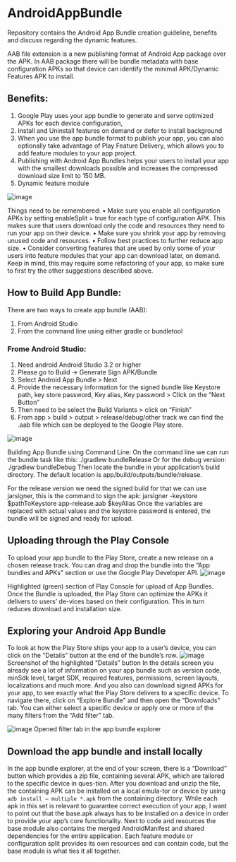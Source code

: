 # AndroidAppBundle
Repository contains the Android App Bundle creation guideline, benefits and discuss regarding the dynamic features.

AAB file extension is a new publishing format of Android App package over the APK. In AAB package there will be bundle metadata with base configuration APKs so that device can identify the minimal APK/Dynamic Features APK to install.

## Benefits:
1.	Google Play uses your app bundle to generate and serve optimized APKs for each device configuration,
2.	Install and Uninstall features on demand or defer to install background
3.	When you use the app bundle format to publish your app, you can also optionally take advantage of Play Feature Delivery, which allows you to add feature modules to your app project.
4.	Publishing with Android App Bundles helps your users to install your app with the smallest downloads possible and increases the compressed download size limit to 150 MB.
5.	Dynamic feature module

![image](https://user-images.githubusercontent.com/11981999/172596909-0467d5b2-0298-482d-9654-9231f2030c1a.png)


Things need to be remembered:
•	Make sure you enable all configuration APKs by setting enableSplit = true for each type of configuration APK. This makes sure that users download only the code and resources they need to run your app on their device.
•	Make sure you shrink your app by removing unused code and resources.
•	Follow best practices to further reduce app size.
•	Consider converting features that are used by only some of your users into feature modules that your app can download later, on demand. Keep in mind, this may require some refactoring of your app, so make sure to first try the other suggestions described above.

## How to Build App Bundle:
There are two ways to create app bundle (AAB):
1.	From Android Studio
2.	From the command line using either gradle or bundletool

### Frome Android Studio:
1.	Need android Android Studio 3.2 or higher
2.	Please go to Build -> Generate Sign APK/Bundle
3.	Select Android App Bundle > Next
4.	Provide the necessary information for the signed bundle like Keystore path, key store password, Key alias, Key password > Click on the “Next Button”
5.	Then need to be select the Build Variants > click on “Finish”
6.	From app > build > output > release/debug/other track we can find the .aab file which can be deployed to the Google Play store.

![image](https://user-images.githubusercontent.com/11981999/172597139-f72a1f98-586b-4125-af34-94519edc7564.png)

Building App Bundle using Command Line: 
On the command line we can run the bundle task like this:
./gradlew bundleRelease 
Or for the debug version:
./gradlew bundleDebug
Then locate the bundle in your application’s build directory. The default location is app/build/outputs/bundle/release.

For the release version we need the signed build for that we can use jarsigner, this is the command to sign the apk:
jarsigner -keystore $pathToKeystore app-release.aab $keyAlias
Once the variables are replaced with actual values and the keystore password is entered, the bundle will be signed and ready for upload.

## Uploading through the Play Console
To upload your app bundle to the Play Store, create a new release on a chosen release track. You can drag and drop the bundle into the “App bundles and APKs” section or use the Google Play Developer API.
![image](https://user-images.githubusercontent.com/11981999/172597189-cdf03f36-9eb7-441c-a4a4-d3314b6a4e54.png)

Highlighted (green) section of Play Console for upload of App Bundles.
Once the Bundle is uploaded, the Play Store can optimize the APKs it delivers to users’ de-vices based on their configuration. This in turn reduces download and installation size.

## Exploring your Android App Bundle
To look at how the Play Store ships your app to a user’s device, you can click on the “Details” button at the end of the bundle’s row.
![image](https://user-images.githubusercontent.com/11981999/172597233-6433d877-bea0-40ba-ab35-64d4c8a99f80.png)
Screenshot of the highlighted “Details” button
In the details screen you already see a lot of information on your app bundle such as version code, minSdk level, target SDK, required features, permissions, screen layouts, localizations and much more.
And you also can download signed APKs for your app, to see exactly what the Play Store delivers to a specific device. To navigate there, click on “Explore Bundle” and then open the “Downloads” tab.
You can either select a specific device or apply one or more of the many filters from the “Add filter” tab.

![image](https://user-images.githubusercontent.com/11981999/172599071-f1d602b4-2873-4ff9-ad32-ea25821b7016.png)
Opened filter tab in the app bundle explorer

## Download the app bundle and install locally
In the app bundle explorer, at the end of your screen, there is a “Download” button which provides a zip file, containing several APK, which are tailored to the specific device in ques-tion.
After you download and unzip the file, the containing APK can be installed on a local emula-tor or device by using `adb install — multiple *.apk` from the containing directory.
While each apk in this set is relevant to guarantee correct execution of your app, I want to point out that the base.apk always has to be installed on a device in order to provide your app’s core functionality. Next to code and resources the base module also contains the merged AndroidManifest and shared dependencies for the entire application.
Each feature module or configuration split provides its own resources and can contain code, but the base module is what ties it all together.







